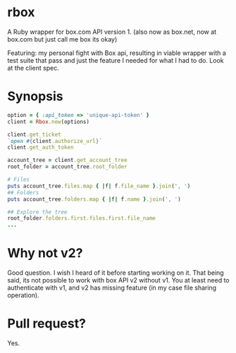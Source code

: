 rbox
====

A Ruby wrapper for box.com API version 1.
(also now as box.net, now at box.com but just call me box its okay)

Featuring: my personal fight with Box api, resulting in  viable wrapper with a test suite that pass and just the feature I needed for what I had to do. Look at the client spec.

Synopsis
========

```ruby
option = { :api_token => 'unique-api-token' }
client = Rbox.new(options)

client.get_ticket
`open #{client.authorize_url}`
client.get_auth_token

account_tree = client.get_account_tree
root_folder = account_tree.root_folder

# Files
puts account_tree.files.map { |f| f.file_name }.join(', ')
## Folders
puts account_tree.folders.map { |f| f.name }.join(', ')

## Explore the tree
root_folder.folders.first.files.first.file_name
...
```

Why not v2?
===========

Good question. I wish I heard of it before starting working on it. That being said, its not possible to work with box API v2 without v1.
You at least need to authenticate with v1, and v2 has missing feature (in my case file sharing operation).


Pull request?
=============

Yes.